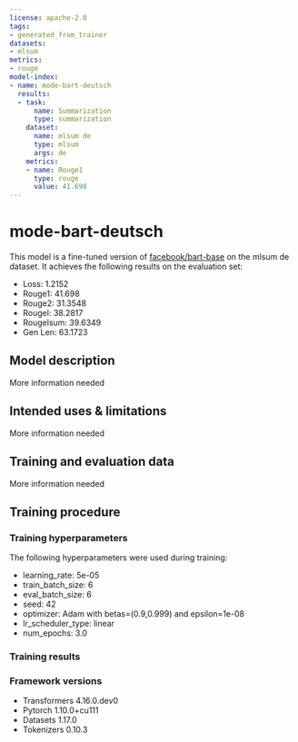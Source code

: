 ```yaml
---
license: apache-2.0
tags:
- generated_from_trainer
datasets:
- mlsum
metrics:
- rouge
model-index:
- name: mode-bart-deutsch
  results:
  - task:
      name: Summarization
      type: summarization
    dataset:
      name: mlsum de
      type: mlsum
      args: de
    metrics:
    - name: Rouge1
      type: rouge
      value: 41.698
---
```


<!-- This model card has been generated automatically according to the information the Trainer had access to. You
should probably proofread and complete it, then remove this comment. -->

# mode-bart-deutsch

This model is a fine-tuned version of [facebook/bart-base](https://huggingface.co/facebook/bart-base) on the mlsum de dataset.
It achieves the following results on the evaluation set:
- Loss: 1.2152
- Rouge1: 41.698
- Rouge2: 31.3548
- Rougel: 38.2817
- Rougelsum: 39.6349
- Gen Len: 63.1723

## Model description

More information needed

## Intended uses & limitations

More information needed

## Training and evaluation data

More information needed

## Training procedure

### Training hyperparameters

The following hyperparameters were used during training:
- learning_rate: 5e-05
- train_batch_size: 6
- eval_batch_size: 6
- seed: 42
- optimizer: Adam with betas=(0.9,0.999) and epsilon=1e-08
- lr_scheduler_type: linear
- num_epochs: 3.0

### Training results



### Framework versions

- Transformers 4.16.0.dev0
- Pytorch 1.10.0+cu111
- Datasets 1.17.0
- Tokenizers 0.10.3
